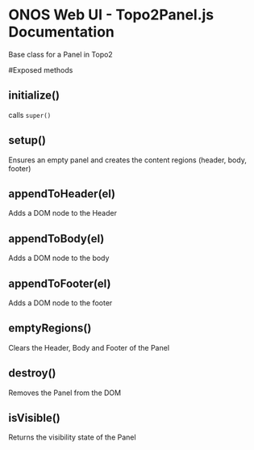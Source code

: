 ONOS Web UI - Topo2Panel.js Documentation
====================================

Base class for a Panel in Topo2

#Exposed methods
## initialize()
calls `super()`

## setup()
Ensures an empty panel and creates the content regions (header, body, footer)

## appendToHeader(el)
Adds a DOM node to the Header

## appendToBody(el)
Adds a DOM node to the body

## appendToFooter(el)
Adds a DOM node to the footer

## emptyRegions()
Clears the Header, Body and Footer of the Panel

## destroy()
Removes the Panel from the DOM

## isVisible()
Returns the visibility state of the Panel
